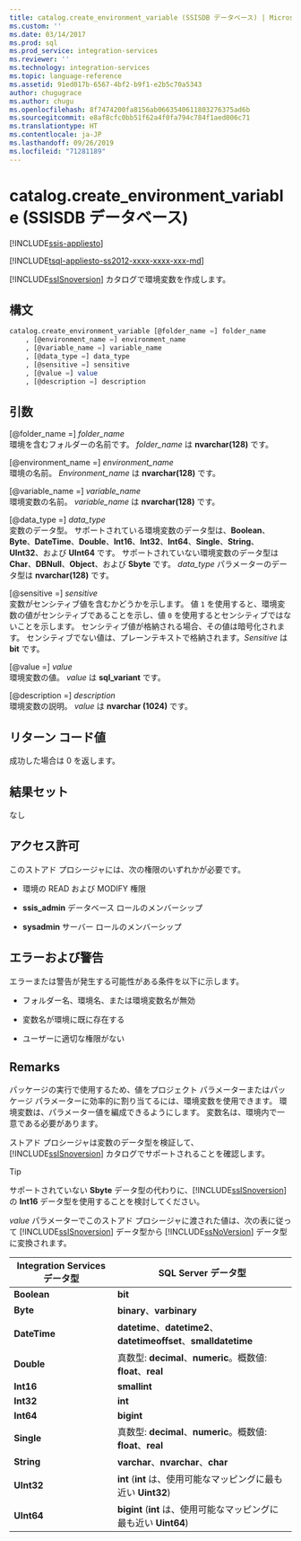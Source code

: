 ```yaml
---
title: catalog.create_environment_variable (SSISDB データベース) | Microsoft Docs
ms.custom: ''
ms.date: 03/14/2017
ms.prod: sql
ms.prod_service: integration-services
ms.reviewer: ''
ms.technology: integration-services
ms.topic: language-reference
ms.assetid: 91ed017b-6567-4bf2-b9f1-e2b5c70a5343
author: chugugrace
ms.author: chugu
ms.openlocfilehash: 8f7474200fa8156ab0663540611803276375ad6b
ms.sourcegitcommit: e8af8cfc0bb51f62a4f0fa794c784f1aed006c71
ms.translationtype: HT
ms.contentlocale: ja-JP
ms.lasthandoff: 09/26/2019
ms.locfileid: "71281189"
---
```

# <a name="catalogcreate_environment_variable-ssisdb-database"></a>catalog.create_environment_variable (SSISDB データベース)

[!INCLUDE[ssis-appliesto](../../includes/ssis-appliesto-ssvrpluslinux-asdb-asdw-xxx.md)]


[!INCLUDE[tsql-appliesto-ss2012-xxxx-xxxx-xxx-md](../../includes/tsql-appliesto-ss2012-xxxx-xxxx-xxx-md.md)]

  [!INCLUDE[ssISnoversion](../../includes/ssisnoversion-md.md)] カタログで環境変数を作成します。  
  
## <a name="syntax"></a>構文  
  
```sql  
catalog.create_environment_variable [@folder_name =] folder_name  
    , [@environment_name =] environment_name  
    , [@variable_name =] variable_name  
    , [@data_type =] data_type  
    , [@sensitive =] sensitive  
    , [@value =] value  
    , [@description =] description  
```  
  
## <a name="arguments"></a>引数  
 [@folder_name =] *folder_name*  
 環境を含むフォルダーの名前です。 *folder_name* は **nvarchar(128)** です。  
  
 [@environment_name =] *environment_name*  
 環境の名前。 *Environment_name* は **nvarchar(128)** です。  
  
 [@variable_name =] *variable_name*  
 環境変数の名前。 *variable_name* は **nvarchar(128)** です。  
  
 [@data_type =] *data_type*  
 変数のデータ型。 サポートされている環境変数のデータ型は、**Boolean**、**Byte**、**DateTime**、**Double**、**Int16**、**Int32**、**Int64**、**Single**、**String**、**UInt32**、および **UInt64** です。 サポートされていない環境変数のデータ型は **Char**、**DBNull**、**Object**、および **Sbyte** です。 *data_type* パラメーターのデータ型は **nvarchar(128)** です。  
  
 [@sensitive =] *sensitive*  
 変数がセンシティブ値を含むかどうかを示します。 値 `1` を使用すると、環境変数の値がセンシティブであることを示し、値 `0` を使用するとセンシティブではないことを示します。 センシティブ値が格納される場合、その値は暗号化されます。 センシティブでない値は、プレーンテキストで格納されます。*Sensitive* は **bit** です。  
  
 [@value =] *value*  
 環境変数の値。 *value* は **sql_variant** です。  
  
 [@description =] *description*  
 環境変数の説明。 *value* は **nvarchar (1024)** です。  
  
## <a name="return-code-value"></a>リターン コード値  
 成功した場合は 0 を返します。  
  
## <a name="result-sets"></a>結果セット  
 なし  
  
## <a name="permissions"></a>アクセス許可  
 このストアド プロシージャには、次の権限のいずれかが必要です。  
  
-   環境の READ および MODIFY 権限  
  
-   **ssis_admin** データベース ロールのメンバーシップ  
  
-   **sysadmin** サーバー ロールのメンバーシップ  
  
## <a name="errors-and-warnings"></a>エラーおよび警告  
 エラーまたは警告が発生する可能性がある条件を以下に示します。  
  
-   フォルダー名、環境名、または環境変数名が無効  
  
-   変数名が環境に既に存在する  
  
-   ユーザーに適切な権限がない  
  
## <a name="remarks"></a>Remarks  
 パッケージの実行で使用するため、値をプロジェクト パラメーターまたはパッケージ パラメーターに効率的に割り当てるには、環境変数を使用できます。 環境変数は、パラメーター値を編成できるようにします。 変数名は、環境内で一意である必要があります。  
  
 ストアド プロシージャは変数のデータ型を検証して、[!INCLUDE[ssISnoversion](../../includes/ssisnoversion-md.md)] カタログでサポートされることを確認します。  
  
> [!TIP]  
>  サポートされていない **Sbyte** データ型の代わりに、[!INCLUDE[ssISnoversion](../../includes/ssisnoversion-md.md)] の **Int16** データ型を使用することを検討してください。  
  
 *value* パラメーターでこのストアド プロシージャに渡された値は、次の表に従って [!INCLUDE[ssISnoversion](../../includes/ssisnoversion-md.md)] データ型から [!INCLUDE[ssNoVersion](../../includes/ssnoversion-md.md)] データ型に変換されます。  
  
|Integration Services データ型|SQL Server データ型|  
|------------------------------------|--------------------------|  
|**Boolean**|**bit**|  
|**Byte**|**binary**、**varbinary**|  
|**DateTime**|**datetime**、**datetime2**、**datetimeoffset**、**smalldatetime**|  
|**Double**|真数型: **decimal**、**numeric**。概数値: **float**、**real**|  
|**Int16**|**smallint**|  
|**Int32**|**int**|  
|**Int64**|**bigint**|  
|**Single**|真数型: **decimal**、**numeric**。概数値: **float**、**real**|  
|**String**|**varchar**、**nvarchar**、**char**|  
|**UInt32**|**int** (**int** は、使用可能なマッピングに最も近い **Uint32**)|  
|**UInt64**|**bigint** (**int** は、使用可能なマッピングに最も近い **Uint64**)|  
  
  
